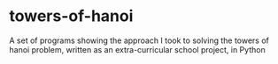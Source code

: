 # towers-of-hanoi
A set of programs showing the approach I took to solving the towers of hanoi problem, written as an extra-curricular school project, in Python
